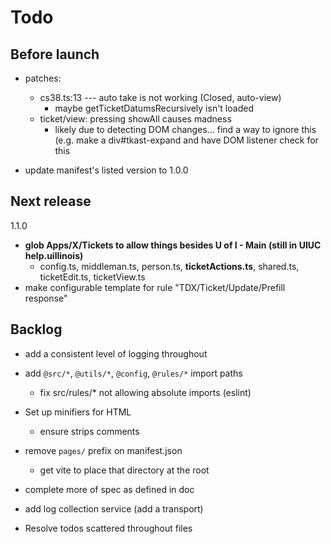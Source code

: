 # Todo

## Before launch

- patches:
    - cs38.ts:13 --- auto take is not working (Closed, auto-view)
        - maybe getTicketDatumsRecursively isn't loaded
    - ticket/view: pressing showAll causes madness
        - likely due to detecting DOM changes... find a way to ignore this (e.g. make a div#tkast-expand and have DOM listener check for this

- update manifest's listed version to 1.0.0

## Next release

1.1.0

- **glob Apps/X/Tickets to allow things besides U of I - Main (still in UIUC help.uillinois)**
    - config.ts, middleman.ts, person.ts, **ticketActions.ts**, shared.ts, ticketEdit.ts, ticketView.ts
- make configurable template for rule "TDX/Ticket/Update/Prefill response"

## Backlog

- add a consistent level of logging throughout

- add `@src/*`, `@utils/*`, `@config`, `@rules/*` import paths
    - fix src/rules/* not allowing absolute imports (eslint)
- Set up minifiers for HTML
    - ensure strips comments

- remove `pages/` prefix on manifest.json
    - get vite to place that directory at the root

- complete more of spec as defined in doc

- add log collection service (add a transport)
- Resolve todos scattered throughout files
